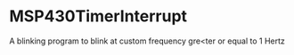 # MSP430TimerInterrupt
A blinking program to blink at custom frequency gre&lt;ter or equal to 1 Hertz
